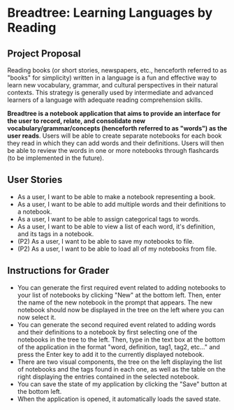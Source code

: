# Breadtree: Learning Languages by Reading

## Project Proposal
Reading books (or short stories, newspapers, etc.,
henceforth referred to as "books" for simplicity)
written in a language is a fun and effective way to learn
new vocabulary, grammar, and cultural perspectives in their
natural contexts. This strategy is generally used by intermediate and
advanced learners of a language with adequate reading comprehension
skills.

**Breadtree is a notebook application that aims to provide an interface
for the user to record, relate, and consolidate new
vocabulary/grammar/concepts (henceforth referred to as "words") as the user reads**. 
Users will be able to create separate notebooks for each book they read in which they
can add words and their definitions. Users will then be able to review the words
in one or more notebooks through flashcards (to be implemented in the future).


## User Stories
- As a user, I want to be able to make a notebook representing a book.
- As a user, I want to be able to add multiple words and their definitions to a notebook.
- As a user, I want to be able to assign categorical tags to words.
- As a user, I want to be able to view a list of each word, it's definition, and its tags
in a notebook.
- (P2) As a user, I want to be able to save my notebooks to file.
- (P2) As a user, I want to be able to load all of my notebooks from file.

## Instructions for Grader
- You can generate the first required event related to adding notebooks to your list of
notebooks by clicking "New" at the bottom left. Then, enter the name of the new notebook
in the prompt that appears. The new notebook should now be displayed in the tree on the
left where you can now select it.
- You can generate the second required event related to adding words and their definitions
to a notebook by first selecting one of the notebooks in the tree to the left. Then, type in
the text box at the bottom of the application in the format "word, definition, tag1, tag2, etc..."
and press the Enter key to add it to the currently displayed notebook.
- There are two visual components, the tree on the left displaying the list of notebooks
and the tags found in each one, as well as the table on the right displaying the entries
contained in the selected notebook.
- You can save the state of my application by clicking the "Save" button at the bottom left.
- When the application is opened, it automatically loads the saved state.